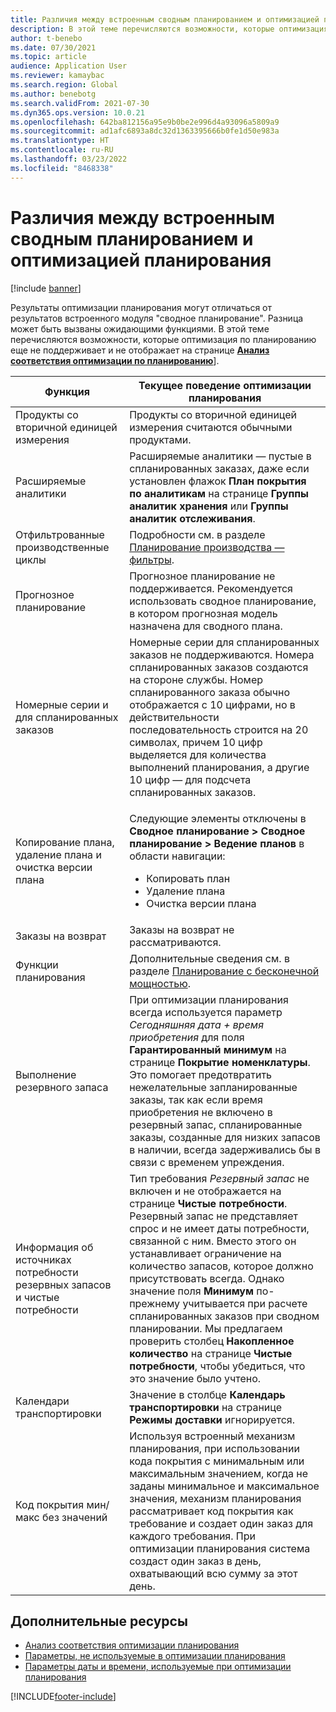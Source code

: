 ```yaml
---
title: Различия между встроенным сводным планированием и оптимизацией планирования
description: В этой теме перечисляются возможности, которые оптимизация по планированию еще не поддерживает и не отображает на странице анализа соответствия оптимизации по планированию.
author: t-benebo
ms.date: 07/30/2021
ms.topic: article
audience: Application User
ms.reviewer: kamaybac
ms.search.region: Global
ms.author: benebotg
ms.search.validFrom: 2021-07-30
ms.dyn365.ops.version: 10.0.21
ms.openlocfilehash: 642ba812156a95e9b0be2e996d4a93096a5809a9
ms.sourcegitcommit: ad1afc6893a8dc32d1363395666b0fe1d50e983a
ms.translationtype: HT
ms.contentlocale: ru-RU
ms.lasthandoff: 03/23/2022
ms.locfileid: "8468338"
---
```

# <a name="differences-between-built-in-master-planning-and-planning-optimization"></a>Различия между встроенным сводным планированием и оптимизацией планирования

[!include [banner](../../includes/banner.md)]

Результаты оптимизации планирования могут отличаться от результатов встроенного модуля "сводное планирование". Разница может быть вызваны ожидающими функциями. В этой теме перечисляются возможности, которые оптимизация по планированию еще не поддерживает и не отображает на странице **[Анализ соответствия оптимизации по планированию](planning-optimization-fit-analysis.md)**].

| Функция | Текущее поведение оптимизации планирования |
|---|---|
| Продукты со вторичной единицей измерения | Продукты со вторичной единицей измерения считаются обычными продуктами.|
| Расширяемые аналитики | Расширяемые аналитики — пустые в спланированных заказах, даже если установлен флажок **План покрытия по аналитикам** на странице **Группы аналитик хранения** или **Группы аналитик отслеживания**. |
| Отфильтрованные производственные циклы | Подробности см. в разделе [Планирование производства — фильтры](production-planning.md#filters). |
| Прогнозное планирование | Прогнозное планирование не поддерживается. Рекомендуется использовать сводное планирование, в котором прогнозная модель назначена для сводного плана. |
| Номерные серии и для спланированных заказов | Номерные серии для спланированных заказов не поддерживаются. Номера спланированных заказов создаются на стороне службы. Номер спланированного заказа обычно отображается с 10 цифрами, но в действительности последовательность строится на 20 символах, причем 10 цифр выделяется для количества выполнений планирования, а другие 10 цифр — для подсчета спланированных заказов. |
| Копирование плана, удаление плана и очистка версии плана | <p>Следующие элементы отключены в **Сводное планирование \> Сводное планирование \> Ведение планов** в области навигации:</p><ul><li>Копировать план</li><li>Удаление плана</li><li>Очистка версии плана</li></ul> |
| Заказы на возврат | Заказы на возврат не рассматриваются. |
| Функции планирования | Дополнительные сведения см. в разделе [Планирование с бесконечной мощностью](infinite-capacity-planning.md#limitations). |
| Выполнение резервного запаса | При оптимизации планирования всегда используется параметр *Сегодняшняя дата + время приобретения* для поля **Гарантированный минимум** на странице **Покрытие номенклатуры**. Это помогает предотвратить нежелательные запланированные заказы, так как если время приобретения не включено в резервный запас, спланированные заказы, созданные для низких запасов в наличии, всегда задерживались бы в связи с временем упреждения. |
| Информация об источниках потребности резервных запасов и чистые потребности | Тип требования *Резервный запас* не включен и не отображается на странице **Чистые потребности**. Резервный запас не представляет спрос и не имеет даты потребности, связанной с ним. Вместо этого он устанавливает ограничение на количество запасов, которое должно присутствовать всегда. Однако значение поля **Минимум** по-прежнему учитывается при расчете спланированных заказов при сводном планировании. Мы предлагаем проверить столбец **Накопленное количество** на странице **Чистые потребности**, чтобы убедиться, что это значение было учтено. |
| Календари транспортировки | Значение в столбце **Календарь транспортировки** на странице **Режимы доставки** игнорируется. |
| Код покрытия мин/макс без значений| Используя встроенный механизм планирования, при использовании кода покрытия с минимальным или максимальным значением, когда не заданы минимальное и максимальное значения, механизм планирования рассматривает код покрытия как требование и создает один заказ для каждого требования. При оптимизации планирования система создаст один заказ в день, охватывающий всю сумму за этот день.  |

## <a name="additional-resources"></a>Дополнительные ресурсы

- [Анализ соответствия оптимизации планирования](planning-optimization-fit-analysis.md)
- [Параметры, не используемые в оптимизации планирования](not-used-parameters.md)
- [Параметры даты и времени, используемые при оптимизации планирования](date-time-used.md)

[!INCLUDE[footer-include](../../../includes/footer-banner.md)]
